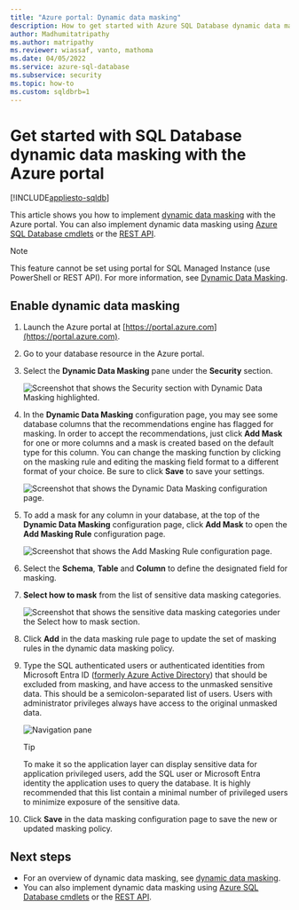 ```yaml
---
title: "Azure portal: Dynamic data masking"
description: How to get started with Azure SQL Database dynamic data masking in the Azure portal
author: Madhumitatripathy
ms.author: matripathy
ms.reviewer: wiassaf, vanto, mathoma
ms.date: 04/05/2022
ms.service: azure-sql-database
ms.subservice: security
ms.topic: how-to
ms.custom: sqldbrb=1
---
```

# Get started with SQL Database dynamic data masking with the Azure portal
[!INCLUDE[appliesto-sqldb](../includes/appliesto-sqldb.md)]

This article shows you how to implement [dynamic data masking](dynamic-data-masking-overview.md) with the Azure portal. You can also implement dynamic data masking using [Azure SQL Database cmdlets](/powershell/module/az.sql/) or the [REST API](/rest/api/sql/).

> [!NOTE]
> This feature cannot be set using portal for SQL Managed Instance (use PowerShell or REST API). For more information, see [Dynamic Data Masking](/sql/relational-databases/security/dynamic-data-masking).

## Enable dynamic data masking

1. Launch the Azure portal at [https://portal.azure.com](https://portal.azure.com).
2. Go to your database resource in the Azure portal. 
3. Select the **Dynamic Data Masking** pane under the **Security** section. 

   ![Screenshot that shows the Security section with Dynamic Data Masking highlighted.](./media/dynamic-data-masking-configure-portal/dynamic-data-masking-in-portal.png)

4. In the **Dynamic Data Masking** configuration page, you may see some database columns that the recommendations engine has flagged for masking. In order to accept the recommendations, just click **Add Mask** for one or more columns and a mask is created based on the default type for this column. You can change the masking function by clicking on the masking rule and editing the masking field format to a different format of your choice. Be sure to click **Save** to save your settings.

    ![Screenshot that shows the Dynamic Data Masking configuration page.](./media/dynamic-data-masking-configure-portal/5_ddm_recommendations.png)

5. To add a mask for any column in your database, at the top of the **Dynamic Data Masking** configuration page, click **Add Mask** to open the **Add Masking Rule** configuration page.

    ![Screenshot that shows the Add Masking Rule configuration page.](./media/dynamic-data-masking-configure-portal/6_ddm_add_mask.png)

6. Select the **Schema**, **Table** and **Column** to define the designated field for masking.
7. **Select how to mask** from the list of sensitive data masking categories.

    ![Screenshot that shows the sensitive data masking categories under the Select how to mask section.](./media/dynamic-data-masking-configure-portal/7_ddm_mask_field_format.png)

8. Click **Add** in the data masking rule page to update the set of masking rules in the dynamic data masking policy.
9. Type the SQL authenticated users or authenticated identities from Microsoft Entra ID ([formerly Azure Active Directory](/entra/fundamentals/new-name)) that should be excluded from masking, and have access to the unmasked sensitive data. This should be a semicolon-separated list of users. Users with administrator privileges always have access to the original unmasked data.

    ![Navigation pane](./media/dynamic-data-masking-configure-portal/8_ddm_excluded_users.png)

    > [!TIP]
    > To make it so the application layer can display sensitive data for application privileged users, add the SQL user or Microsoft Entra identity the application uses to query the database. It is highly recommended that this list contain a minimal number of privileged users to minimize exposure of the sensitive data.

10. Click **Save** in the data masking configuration page to save the new or updated masking policy.

## Next steps

- For an overview of dynamic data masking, see [dynamic data masking](dynamic-data-masking-overview.md).
- You can also implement dynamic data masking using [Azure SQL Database cmdlets](/powershell/module/az.sql/) or the [REST API](/rest/api/sql/).
